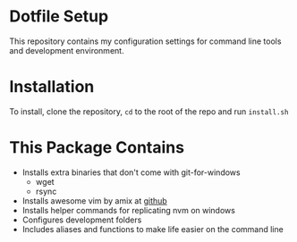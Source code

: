 # Dotfile Setup
This repository contains my configuration settings for command line tools and development environment.

# Installation
To install, clone the repository, `cd` to the root of the repo and run `install.sh`

# This Package Contains
- Installs extra binaries that don't come with git-for-windows
    - wget
    - rsync
- Installs awesome vim by amix at [github](https://github.com/amix/vimrc)
- Installs helper commands for replicating nvm on windows
- Configures development folders
- Includes aliases and functions to make life easier on the command line
